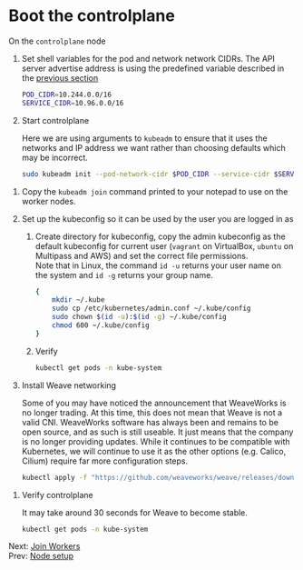 # Boot the controlplane

[//]: # (host:controlplane)



On the `controlplane` node

1.  Set shell variables for the pod and network network CIDRs. The API server advertise address is using the predefined variable described in the [previous section](./04-node-setup.md)

    ```bash
    POD_CIDR=10.244.0.0/16
    SERVICE_CIDR=10.96.0.0/16
    ```

1.  Start controlplane

    Here we are using arguments to `kubeadm` to ensure that it uses the networks and IP address we want rather than choosing defaults which may be incorrect.

    ```bash
    sudo kubeadm init --pod-network-cidr $POD_CIDR --service-cidr $SERVICE_CIDR --apiserver-advertise-address $PRIMARY_IP
    ```

[//]: # (command:sleep 10)

1.  Copy the `kubeadm join` command printed to your notepad to use on the worker nodes.

1.  Set up the kubeconfig so it can be used by the user you are logged in as

    1.  Create directory for kubeconfig, copy the admin kubeconfig as the default kubeconfig for current user (`vagrant` on VirtualBox, `ubuntu` on Multipass and AWS) and set the correct file permissions.</br>Note that in Linux, the command `id -u` returns your user name on the system and `id -g` returns your group name.

        ```bash
        {
            mkdir ~/.kube
            sudo cp /etc/kubernetes/admin.conf ~/.kube/config
            sudo chown $(id -u):$(id -g) ~/.kube/config
            chmod 600 ~/.kube/config
        }
        ```

    1.  Verify

        ```bash
        kubectl get pods -n kube-system
        ```

1.  Install Weave networking

    Some of you may have noticed the announcement that WeaveWorks is no longer trading. At this time, this does not mean that Weave is not a valid CNI. WeaveWorks software has always been and remains to be open source, and as such is still useable. It just means that the company is no longer providing updates. While it continues to be compatible with Kubernetes, we will continue to use it as the other options (e.g. Calico, Cilium) require far more configuration steps.

    ```bash
    kubectl apply -f "https://github.com/weaveworks/weave/releases/download/v2.8.1/weave-daemonset-k8s-1.11.yaml"
    ```


[//]: # (command:kubectl rollout status daemonset weave-net -n kube-system --timeout=90s)

1.  Verify controlplane

    It may take around 30 seconds for Weave to become stable.

    ```bash
    kubectl get pods -n kube-system
    ```

Next: [Join Workers](./06-join-workers.md)</br>
Prev: [Node setup](./04-node-setup.md)
